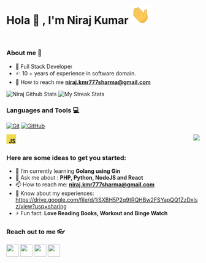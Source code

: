 # Hola 👐 , I'm Niraj Kumar <img src="https://raw.githubusercontent.com/ABSphreak/ABSphreak/master/gifs/Hi.gif" width="50px"> 
</br>


### About me :eyes:

- :dart: Full Stack Developer
- ⚡: 10 + years of experience in software domain.
- :e-mail: How to reach me **[niraj.kmr777sharma@gmail.com](niraj.kmr777sharma@gmail.com)**

![Niraj Github Stats](https://github-readme-stats.vercel.app/api?username=nirajkmr&show_icons=true&theme=highcontrast)
![My Streak Stats](https://github-readme-streak-stats.herokuapp.com/?user=nirajkmr&theme=tokyonight)


### Languages and Tools :computer:

[![Git](https://img.shields.io/badge/-Git-black?style=flat&logo=git&link=https://github.com/nirajkmr)](https://github.com/nirajkmr) [![GitHub](https://img.shields.io/badge/-GitHub-181717?style=flat&logo=github&link=https://github.com/nirajkmr)](https://github.com/nirajkmr)

<code><img height="25" src="https://raw.githubusercontent.com/github/explore/80688e429a7d4ef2fca1e82350fe8e3517d3494d/topics/javascript/javascript.png"></code>  <img align="right" src="https://github-readme-stats.vercel.app/api/top-langs/?username=nirajkmr&theme=dracula&hide_langs_below=1" /></br>


### Here are some ideas to get you started:

- 🌱 I’m currently learning **Golang using Gin**
- 💬 Ask me about : **PHP, Python, NodeJS and React**
- 📫 How to reach me: **niraj.kmr777sharma@gmail.com**
- 📄 Know about my experiences: https://drive.google.com/file/d/1iSXBH5P2q9tRQHBw2FSYapQQ1ZzDxlsz/view?usp=sharing
- ⚡ Fun fact: **Love Reading Books, Workout and Binge Watch**
<!-- - 😄 Pronouns: ... -->


### Reach out to me 👓

<a href="https://twitter.com/niraj_kmr777s"><img src="https://i.ibb.co/kmgQVyW/twitter.png" width="32px" height="32px"></a> <a href="https://github.com/nirajkmr"><img src="https://cdn.iconscout.com/icon/free/png-256/github-108-438008.png" width="32px" height="32px"></a> <a href="https://www.facebook.com/niraj.kumar.58"><img src="https://i.ibb.co/zmYNW4p/facebook.png" width="32px" height="32px"></a> <a href="https://www.linkedin.com/in/niraj-kumar-03001920/"><img src="https://i.ibb.co/Kx2GSrT/linkedin.png" width="32px" height="32px"></a> 
